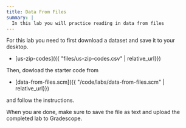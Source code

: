 ```yaml
---
title: Data From Files
summary: |
  In this lab you will practice reading in data from files
---
```


For this lab you need to first download a dataset and save it to your desktop.

* [us-zip-codes]({{ "files/us-zip-codes.csv" | relative_url}})

Then, dowload the starter code from

* [data-from-files.scm]({{ "/code/labs/data-from-files.scm" | relative_url}})

and follow the instructions.

When you are done, make	sure to	save the file as text and upload the completed lab to Gradescope.